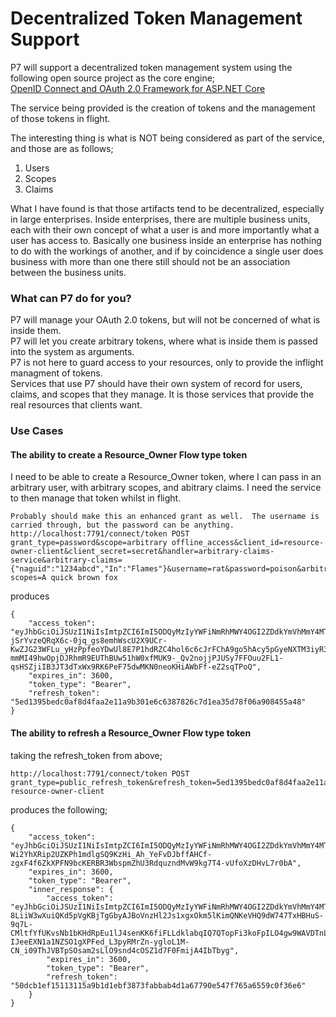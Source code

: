 # Decentralized Token Management Support

P7 will support a decentralized token management system using the following open source project as the core engine;  
[OpenID Connect and OAuth 2.0 Framework for ASP.NET Core](https://github.com/IdentityServer/IdentityServer4)  

The service being provided is the creation of tokens and the management of those tokens in flight.  

The interesting thing is what is NOT being considered as part of the service, and those are as follows;  
1. Users  
2. Scopes  
3. Claims  

What I have found is that those artifacts tend to be decentralized, especially in large enterprises.  Inside enterprises, there are multiple business units, each with their own concept of what a user is and more importantly what a user has access to.  Basically one business inside an enterprise has nothing to do with the workings of another, and if by coincidence a single user does business with more than one there still should not be an association between the business units.

### What can P7 do for you?  
P7 will manage your OAuth 2.0 tokens, but will not be concerned of what is inside them.   
P7 will let you create arbitrary tokens, where what is inside them is passed into the system as arguments.  
P7 is not here to guard access to your resources, only to provide the inflight managment of tokens.  
Services that use P7 should have their own system of record for users, claims, and scopes that they manage.  It is those services that provide the real resources that clients want.

### Use Cases

#### The ability to create a Resource_Owner Flow type token
I need to be able to create a Resource_Owner token, where I can pass in an arbitrary user, with arbitrary scopes, and abitrary claims.  I need the service to then manage that token whilst in flight.

``` 
Probably should make this an enhanced grant as well.  The username is carried through, but the password can be anything.
http://localhost:7791/connect/token POST
grant_type=password&scope=arbitrary offline_access&client_id=resource-owner-client&client_secret=secret&handler=arbitrary-claims-service&arbitrary-claims={"naguid":"1234abcd","In":"Flames"}&username=rat&password=poison&arbitrary-scopes=A quick brown fox
```
produces
```
{
    "access_token": "eyJhbGciOiJSUzI1NiIsImtpZCI6ImI5ODQyMzIyYWFiNmRhMWY4OGI2ZDdkYmVhMmY4MTdmIiwidHlwIjoiSldUIn0.eyJuYmYiOjE0ODg0MDUzMjUsImV4cCI6MTQ4ODQwODkyNSwiaXNzIjoiaHR0cDovL2xvY2FsaG9zdDo3NzkxIiwiYXVkIjpbImh0dHA6Ly9sb2NhbGhvc3Q6Nzc5MS9yZXNvdXJjZXMiLCJhcmJpdHJhcnkiXSwiY2xpZW50X2lkIjoicmVzb3VyY2Utb3duZXItY2xpZW50Iiwic3ViIjoicmF0IiwiYXV0aF90aW1lIjoxNDg4NDA1MzI1LCJpZHAiOiJsb2NhbCIsIm5hZ3VpZCI6IjEyMzRhYmNkIiwiSW4iOiJGbGFtZXMiLCJzY29wZSI6WyJhcmJpdHJhcnkiLCJvZmZsaW5lX2FjY2VzcyIsIkEiLCJxdWljayIsImJyb3duIiwiZm94Il0sImFtciI6WyJwd2QiXX0.AV9xo_a0YC2vSoAgV5sqlSUea2De7iYhwCIneBz_4m2Z1dnuf_XMMJrlZyUj2fg8zvUAtoRl9_epb-jSrYvzeQRqX6c-0jq_gs8emhWscU2X9UCr-KwZJG23WFLu_yHzPpfeoYDwUl8E7P1hdRZC4hol6c6cJrFChA9go5hAcy5pGyeNXTM3iyR3TRDfGT3abqeV1mxrgBA6RxA3i0oPS9_LYpuXbxR7bl-mmMI49hwOpjDJRhmR9EUThBUw51hW0xfMUK9-_Qv2nojjPJUSy7FFOuu2FL1-qsHSZjiIB3JT3dTxWx9RK6PeF75dwMKN0neoKHiAWbFf-eZ2sqTPoQ",
    "expires_in": 3600,
    "token_type": "Bearer",
    "refresh_token": "5ed1395bedc0af8d4faa2e11a9b301e6c6387826c7d1ea35d78f06a908455a48"
}
```
#### The ability to refresh a Resource_Owner Flow type token

taking the refresh_token from above;
```
http://localhost:7791/connect/token POST
grant_type=public_refresh_token&refresh_token=5ed1395bedc0af8d4faa2e11a9b301e6c6387826c7d1ea35d78f06a908455a48&client_id=public-resource-owner-client
```
produces the following;
```
{
    "access_token": "eyJhbGciOiJSUzI1NiIsImtpZCI6ImI5ODQyMzIyYWFiNmRhMWY4OGI2ZDdkYmVhMmY4MTdmIiwidHlwIjoiSldUIn0.eyJuYmYiOjE0ODg0MDU0NzMsImV4cCI6MTQ4ODQwOTA3MywiaXNzIjoiaHR0cDovL2xvY2FsaG9zdDo3NzkxIiwiYXVkIjpbImh0dHA6Ly9sb2NhbGhvc3Q6Nzc5MS9yZXNvdXJjZXMiLCJhcmJpdHJhcnkiXSwiY2xpZW50X2lkIjoicHVibGljLXJlc291cmNlLW93bmVyLWNsaWVudCIsInNjb3BlIjpbImFyYml0cmFyeSJdfQ.pdiEnPT_V5I1I9E5q5fg9k_FPbiwWbQMzhVrhXJEJO5Kkx88GBekpSHq0DkkWP3DKn8gIAHmIduuHO3Pyuu6q379A4axh639ix4Dkmi6gvL0wFlrrt9GvtdmyeQkLchQFIXxTEtzRXHEuGStpSzkxjEDjbP56pEWWbeBTAHvBb52Zb1WuA31uRL1NV1Xb3YFc6gIrql7t88lX0jnr26A0M34VQhBjBkx2zfo67M_r-Wi2YhXRip2UZKPh1mdlgSQ9KzHi_Ah_YeFvDJbffAHCf-zgxF4f6ZkXPFN9bcKERBR3WbspmZhU3RdquzndMvW9kg7T4-vUfoXzDHvL7r0bA",
    "expires_in": 3600,
    "token_type": "Bearer",
    "inner_response": {
        "access_token": "eyJhbGciOiJSUzI1NiIsImtpZCI6ImI5ODQyMzIyYWFiNmRhMWY4OGI2ZDdkYmVhMmY4MTdmIiwidHlwIjoiSldUIn0.eyJuYmYiOjE0ODg0MDU0NzIsImV4cCI6MTQ4ODQwOTA3MiwiaXNzIjoiaHR0cDovL2xvY2FsaG9zdDo3NzkxIiwiYXVkIjpbImh0dHA6Ly9sb2NhbGhvc3Q6Nzc5MS9yZXNvdXJjZXMiLCJhcmJpdHJhcnkiXSwiY2xpZW50X2lkIjoicmVzb3VyY2Utb3duZXItY2xpZW50Iiwic3ViIjoicmF0IiwiYXV0aF90aW1lIjoxNDg4NDA1MzI1LCJpZHAiOiJsb2NhbCIsIm5hZ3VpZCI6IjEyMzRhYmNkIiwiSW4iOiJGbGFtZXMiLCJzY29wZSI6WyJhcmJpdHJhcnkiLCJvZmZsaW5lX2FjY2VzcyIsIkEiLCJxdWljayIsImJyb3duIiwiZm94Il0sImFtciI6WyJwd2QiXX0.ZORVofGs00YvWUWU_dUrNGxVOO2pQebEVkUom8zB2ibpW8Hy6a2dgNnQKZet4op1X7-8LiiW3wXuiQKd5pVgKBjTgGbyAJBoVnzHl2Js1xgxOkm5lKimQNKeVHQ9dW747TxHBHuS-9q7L-CMltfYfUKvsNb1bKHdRpEu1lJ4senKK6fiFLLdklabqIQ7QTopFi3koFpILO4gw9WAVDTnLiIyynl4vY6vdlvHMuGBfwkipjPeu7MTGKdAL5Wu-IJeeEXN1a1NZSO1gXPFed_L3pyRMrZn-ygloL1M-CN_i09ThJVBTpSOsam2sLlO9snd4cOSZ1d7F0FmijA4IbTbyg",
        "expires_in": 3600,
        "token_type": "Bearer",
        "refresh_token": "50dcb1ef15113115a9b1d1ebf3873fabbab4d1a67790e547f765a6559c0f36e6"
    }
}
```



